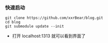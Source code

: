 ### 快速启动
```
git clone https://github.com/xxrBear/blog.git
cd blog
git submodule update --init
```

+ 打开 localhost:1313 就可以看到界面了
